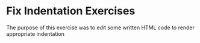 <h1> Fix Indentation Exercises </h1>
<p> The purpose of this exercise was to edit some written HTML code to render appropriate indentation </p>